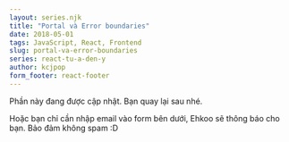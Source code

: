 ```yaml
---
layout: series.njk
title: "Portal và Error boundaries"
date: 2018-05-01
tags: JavaScript, React, Frontend
slug: portal-va-error-boundaries
series: react-tu-a-den-y
author: kcjpop
form_footer: react-footer
---
```

Phần này đang được cập nhật. Bạn quay lại sau nhé.

Hoặc bạn chỉ cần nhập email vào form bên dưới, Ehkoo sẽ thông báo cho bạn. Bảo đảm không spam :D
